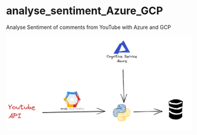 # analyse_sentiment_Azure_GCP
Analyse Sentiment of comments from YouTube with Azure and GCP

![alt text](https://github.com/leslliesayrus/analyse_sentiment_Azure_GCP/blob/main/draw_API.png)
